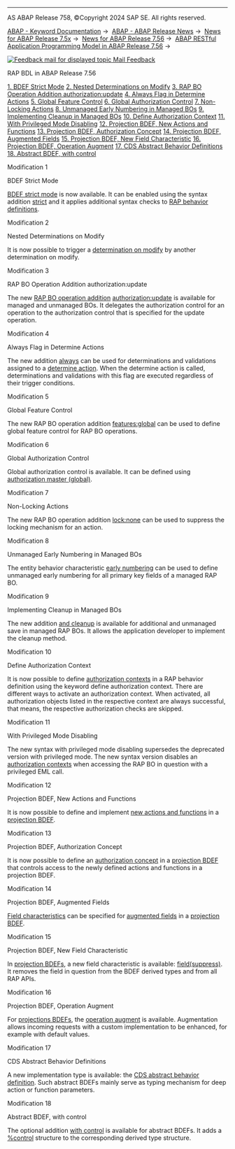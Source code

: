   

* * *

AS ABAP Release 758, ©Copyright 2024 SAP SE. All rights reserved.

[ABAP - Keyword Documentation](javascript:call_link\('abenabap.htm'\)) →  [ABAP - ABAP Release News](javascript:call_link\('abennews.htm'\)) →  [News for ABAP Release 7.5x](javascript:call_link\('abennews-75.htm'\)) →  [News for ABAP Release 7.56](javascript:call_link\('abennews-756.htm'\)) →  [ABAP RESTful Application Programming Model in ABAP Release 7.56](javascript:call_link\('abennews-756-restful.htm'\)) → 

 [![](Mail.gif?object=Mail.gif "Feedback mail for displayed topic") Mail Feedback](mailto:f1_help@sap.com?subject=Feedback%20on%20ABAP%20Documentation&body=Document:%20RAP%20BDL%20in%20ABAP%20Release%207.56%2C%20ABENNEWS-756-CDS_BDL%2C%20758%0D%0A%0D%0AError:%0D%0A%0D%0A%0D%0A%0D%0ASuggestion%20for%20improvement:)

RAP BDL in ABAP Release 7.56

[1\. BDEF Strict Mode](#!ABAP_MODIFICATION_1@1@)
[2\. Nested Determinations on Modify](#!ABAP_MODIFICATION_2@2@)
[3\. RAP BO Operation Addition authorization:update](#!ABAP_MODIFICATION_3@3@)
[4\. Always Flag in Determine Actions](#!ABAP_MODIFICATION_4@4@)
[5\. Global Feature Control](#!ABAP_MODIFICATION_5@5@)
[6\. Global Authorization Control](#!ABAP_MODIFICATION_6@6@)
[7\. Non-Locking Actions](#!ABAP_MODIFICATION_7@7@)
[8\. Unmanaged Early Numbering in Managed BOs](#!ABAP_MODIFICATION_8@8@)
[9\. Implementing Cleanup in Managed BOs](#!ABAP_MODIFICATION_9@9@)
[10\. Define Authorization Context](#!ABAP_MODIFICATION_10@10@)
[11\. With Privileged Mode Disabling](#!ABAP_MODIFICATION_11@11@)
[12\. Projection BDEF, New Actions and Functions](#!ABAP_MODIFICATION_12@12@)
[13\. Projection BDEF, Authorization Concept](#!ABAP_MODIFICATION_13@13@)
[14\. Projection BDEF, Augmented Fields](#!ABAP_MODIFICATION_14@14@)
[15\. Projection BDEF, New Field Characteristic](#!ABAP_MODIFICATION_15@15@)
[16\. Projection BDEF, Operation Augment](#!ABAP_MODIFICATION_16@16@)
[17\. CDS Abstract Behavior Definitions](#!ABAP_MODIFICATION_17@17@)
[18\. Abstract BDEF, with control](#!ABAP_MODIFICATION_18@18@)

Modification 1   

BDEF Strict Mode

[BDEF strict mode](javascript:call_link\('abenrap_strict_mode_glosry.htm'\) "Glossary Entry") is now available. It can be enabled using the syntax addition [strict](javascript:call_link\('abenbdl_strict_1.htm'\)) and it applies additional syntax checks to [RAP behavior definitions](javascript:call_link\('abencds_behavior_definition_glosry.htm'\) "Glossary Entry").

Modification 2   

Nested Determinations on Modify

It is now possible to trigger a [determination on modify](javascript:call_link\('abenbdl_determinations.htm'\)) by another determination on modify.

Modification 3   

RAP BO Operation Addition authorization:update

The new [RAP BO operation addition](javascript:call_link\('abenbdl_operations_additions.htm'\)) [authorization:update](javascript:call_link\('abenbdl_actions_auth_update.htm'\)) is available for managed and unmanaged BOs. It delegates the authorization control for an operation to the authorization control that is specified for the update operation.

Modification 4   

Always Flag in Determine Actions

The new addition [always](javascript:call_link\('abenbdl_determine_action.htm'\)) can be used for determinations and validations assigned to a [determine action](javascript:call_link\('abenbdl_determine_action.htm'\)). When the determine action is called, determinations and validations with this flag are executed regardless of their trigger conditions.

Modification 5   

Global Feature Control

The new RAP BO operation addition [features:global](javascript:call_link\('abenbdl_actions_fc.htm'\)) can be used to define global feature control for RAP BO operations.

Modification 6   

Global Authorization Control

Global authorization control is available. It can be defined using [authorization master (global)](javascript:call_link\('abenbdl_authorization.htm'\)).

Modification 7   

Non-Locking Actions

The new RAP BO operation addition [lock:none](javascript:call_link\('abenbdl_action.htm'\)) can be used to suppress the locking mechanism for an action.

Modification 8   

Unmanaged Early Numbering in Managed BOs

The entity behavior characteristic [early numbering](javascript:call_link\('abenbdl_early_numb.htm'\)) can be used to define unmanaged early numbering for all primary key fields of a managed RAP BO.

Modification 9   

Implementing Cleanup in Managed BOs

The new addition [and cleanup](javascript:call_link\('abenbdl_saving.htm'\)) is available for additional and unmanaged save in managed RAP BOs. It allows the application developer to implement the cleanup method.

Modification 10   

Define Authorization Context

It is now possible to define [authorization contexts](javascript:call_link\('abenbdl_authorization_context.htm'\)) in a RAP behavior definition using the keyword define authorization context. There are different ways to activate an authorization context. When activated, all authorization objects listed in the respective context are always successful, that means, the respective authorization checks are skipped.

Modification 11   

With Privileged Mode Disabling

The new syntax with privileged mode disabling supersedes the deprecated version with privileged mode. The new syntax version disables an [authorization contexts](javascript:call_link\('abenbdl_authorization_context.htm'\)) when accessing the RAP BO in question with a privileged EML call.

Modification 12   

Projection BDEF, New Actions and Functions

It is now possible to define and implement [new actions and functions](javascript:call_link\('abenbdl_nonstandard_projection.htm'\)) in a [projection BDEF](javascript:call_link\('abencds_proj_bdef_glosry.htm'\) "Glossary Entry").

Modification 13   

Projection BDEF, Authorization Concept

It is now possible to define an [authorization concept](javascript:call_link\('abenbdl_authorization_projection.htm'\)) in a [projection BDEF](javascript:call_link\('abencds_proj_bdef_glosry.htm'\) "Glossary Entry") that controls access to the newly defined actions and functions in a projection BDEF.

Modification 14   

Projection BDEF, Augmented Fields

[Field characteristics](javascript:call_link\('abenbdl_field_projection.htm'\)) can be specified for [augmented fields](javascript:call_link\('abenbdl_augment_projection.htm'\)) in a [projection BDEF](javascript:call_link\('abencds_proj_bdef_glosry.htm'\) "Glossary Entry").

Modification 15   

Projection BDEF, New Field Characteristic

In [projection BDEFs](javascript:call_link\('abencds_proj_bdef_glosry.htm'\) "Glossary Entry"), a new field characteristic is available: [field(suppress)](javascript:call_link\('abenbdl_field_projection.htm'\)). It removes the field in question from the BDEF derived types and from all RAP APIs.

Modification 16   

Projection BDEF, Operation Augment

For [projections BDEFs](javascript:call_link\('abencds_proj_bdef_glosry.htm'\) "Glossary Entry"), the [operation augment](javascript:call_link\('abenbdl_augment_projection.htm'\)) is available. Augmentation allows incoming requests with a custom implementation to be enhanced, for example with default values.

Modification 17   

CDS Abstract Behavior Definitions

A new implementation type is available: the [CDS abstract behavior definition](javascript:call_link\('abenbdl_abstract.htm'\)). Such abstract BDEFs mainly serve as typing mechanism for deep action or function parameters.

Modification 18   

Abstract BDEF, with control

The optional addition [with control](javascript:call_link\('abenbdl_define_beh_abstract.htm'\)) is available for abstract BDEFs. It adds a [%control](javascript:call_link\('abapderived_types_comp.htm'\)) structure to the corresponding derived type structure.